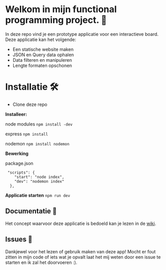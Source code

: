 # Welkom in mijn functional programming project. 🔱
In deze repo vind je een prototype applicatie voor een interactieve board. Deze applicatie kan het volgende:
* Een statische website maken
* JSON en Query data ophalen
* Data filteren en manipuleren
* Lengte formaten opschonen

# Installatie 🛠
- Clone deze repo 

**Installeer:**

node modules
` npm install -dev `

express
` npm install `

nodemon 
` npm install nodemon `

**Bewerking**

package.json
```
 "scripts": {
    "start": "node index",
    "dev": "nodemon index"
  },

```

**Applicatie starten**
` npm run dev `

## Documentatie 📖
Het concept waarvoor deze applicatie is bedoeld kan je lezen in de [wiki](https://github.com/Loquino/functional-programming/wiki).

## Issues 🍐
Dankjewel voor het lezen of gebruik maken van deze app! Mocht er fout zitten in mijn code of iets wat je opvalt laat het mij weten door een issue te starten en ik zal het doorvoeren :).
